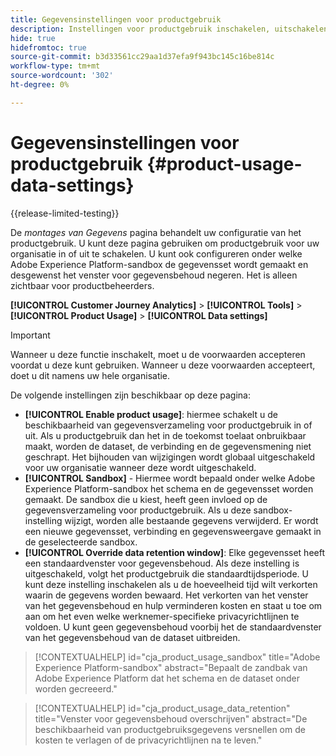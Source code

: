 ```yaml
---
title: Gegevensinstellingen voor productgebruik
description: Instellingen voor productgebruik inschakelen, uitschakelen of configureren.
hide: true
hidefromtoc: true
source-git-commit: b3d33561cc29aa1d37efa9f943bc145c16be814c
workflow-type: tm+mt
source-wordcount: '302'
ht-degree: 0%

---
```


# Gegevensinstellingen voor productgebruik {#product-usage-data-settings}

{{release-limited-testing}}

De _montages van Gegevens_ pagina behandelt uw configuratie van het productgebruik. U kunt deze pagina gebruiken om productgebruik voor uw organisatie in of uit te schakelen. U kunt ook configureren onder welke Adobe Experience Platform-sandbox de gegevensset wordt gemaakt en desgewenst het venster voor gegevensbehoud negeren. Het is alleen zichtbaar voor productbeheerders.

**[!UICONTROL Customer Journey Analytics]** > **[!UICONTROL Tools]** > **[!UICONTROL Product Usage]** > **[!UICONTROL Data settings]**

>[!IMPORTANT]
>Wanneer u deze functie inschakelt, moet u de voorwaarden accepteren voordat u deze kunt gebruiken. Wanneer u deze voorwaarden accepteert, doet u dit namens uw hele organisatie.

De volgende instellingen zijn beschikbaar op deze pagina:

* **[!UICONTROL Enable product usage]**: hiermee schakelt u de beschikbaarheid van gegevensverzameling voor productgebruik in of uit. Als u productgebruik dan het in de toekomst toelaat onbruikbaar maakt, worden de dataset, de verbinding en de gegevensmening niet geschrapt. Het bijhouden van wijzigingen wordt globaal uitgeschakeld voor uw organisatie wanneer deze wordt uitgeschakeld.
* **[!UICONTROL Sandbox]** - Hiermee wordt bepaald onder welke Adobe Experience Platform-sandbox het schema en de gegevensset worden gemaakt. De sandbox die u kiest, heeft geen invloed op de gegevensverzameling voor productgebruik. Als u deze sandbox-instelling wijzigt, worden alle bestaande gegevens verwijderd. Er wordt een nieuwe gegevensset, verbinding en gegevensweergave gemaakt in de geselecteerde sandbox.
* **[!UICONTROL Override data retention window]**: Elke gegevensset heeft een standaardvenster voor gegevensbehoud. Als deze instelling is uitgeschakeld, volgt het productgebruik die standaardtijdsperiode. U kunt deze instelling inschakelen als u de hoeveelheid tijd wilt verkorten waarin de gegevens worden bewaard. Het verkorten van het venster van het gegevensbehoud en hulp verminderen kosten en staat u toe om aan om het even welke werknemer-specifieke privacyrichtlijnen te voldoen. U kunt geen gegevensbehoud voorbij het de standaardvenster van het gegevensbehoud van de dataset uitbreiden.

>[!CONTEXTUALHELP]
>id="cja_product_usage_sandbox"
>title="Adobe Experience Platform-sandbox"
>abstract="Bepaalt de zandbak van Adobe Experience Platform dat het schema en de dataset onder worden gecreeerd."

>[!CONTEXTUALHELP]
>id="cja_product_usage_data_retention"
>title="Venster voor gegevensbehoud overschrijven"
>abstract="De beschikbaarheid van productgebruiksgegevens versnellen om de kosten te verlagen of de privacyrichtlijnen na te leven."

